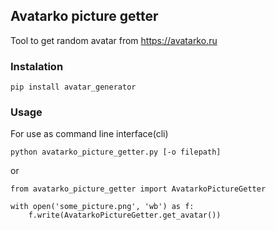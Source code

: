 ## Avatarko picture getter

Tool to get random avatar from https://avatarko.ru

### Instalation

```
pip install avatar_generator
```

### Usage

For use as command line interface(cli)
```
python avatarko_picture_getter.py [-o filepath]
```
or
```
from avatarko_picture_getter import AvatarkoPictureGetter

with open('some_picture.png', 'wb') as f:
    f.write(AvatarkoPictureGetter.get_avatar())
```
